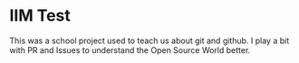 # IIM Test

This was a school project used to teach us about git and github.
I play a bit with PR and Issues to understand the Open Source World better.
